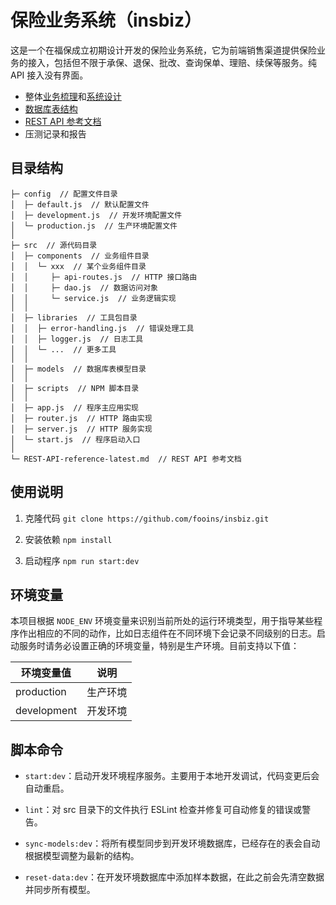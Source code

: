 # 保险业务系统（insbiz）

这是一个在福保成立初期设计开发的保险业务系统，它为前端销售渠道提供保险业务的接入，包括但不限于承保、退保、批改、查询保单、理赔、续保等服务。纯 API 接入没有界面。

- 整体[业务梳理](../../../.github/tree/main/profile/成立初期/成立初期业务梳理.md)和[系统设计](../../../.github/tree/main/profile/成立初期/成立初期系统设计.md)
- [数据库表结构](../../../.github/tree/main/profile/成立初期/sql)
- [REST API 参考文档](./REST-API-reference-latest.md)
- 压测记录和报告

## 目录结构

```
├─ config  // 配置文件目录
│  ├─ default.js  // 默认配置文件
│  ├─ development.js  // 开发环境配置文件
│  └─ production.js  // 生产环境配置文件
│
├─ src  // 源代码目录
│  ├─ components  // 业务组件目录
│  │  └─ xxx  // 某个业务组件目录
│  │     ├─ api-routes.js  // HTTP 接口路由
│  │     ├─ dao.js  // 数据访问对象
│  │     └─ service.js  // 业务逻辑实现
│  │
│  ├─ libraries  // 工具包目录
│  │  ├─ error-handling.js  // 错误处理工具
│  │  ├─ logger.js  // 日志工具
│  │  └─ ...  // 更多工具
│  │
│  ├─ models  // 数据库表模型目录
│  │
│  ├─ scripts  // NPM 脚本目录
│  │
│  ├─ app.js  // 程序主应用实现
│  ├─ router.js  // HTTP 路由实现
│  ├─ server.js  // HTTP 服务实现
│  └─ start.js  // 程序启动入口
│
└─ REST-API-reference-latest.md  // REST API 参考文档
```

## 使用说明

1. 克隆代码 `git clone https://github.com/fooins/insbiz.git`

2. 安装依赖 `npm install`

3. 启动程序 `npm run start:dev`

## 环境变量

本项目根据 `NODE_ENV` 环境变量来识别当前所处的运行环境类型，用于指导某些程序作出相应的不同的动作，比如日志组件在不同环境下会记录不同级别的日志。启动服务时请务必设置正确的环境变量，特别是生产环境。目前支持以下值：

| 环境变量值  | 说明     |
| ----------- | -------- |
| production  | 生产环境 |
| development | 开发环境 |

## 脚本命令

- `start:dev`：启动开发环境程序服务。主要用于本地开发调试，代码变更后会自动重启。

- `lint`：对 src 目录下的文件执行 ESLint 检查并修复可自动修复的错误或警告。

- `sync-models:dev`：将所有模型同步到开发环境数据库，已经存在的表会自动根据模型调整为最新的结构。

- `reset-data:dev`：在开发环境数据库中添加样本数据，在此之前会先清空数据并同步所有模型。
